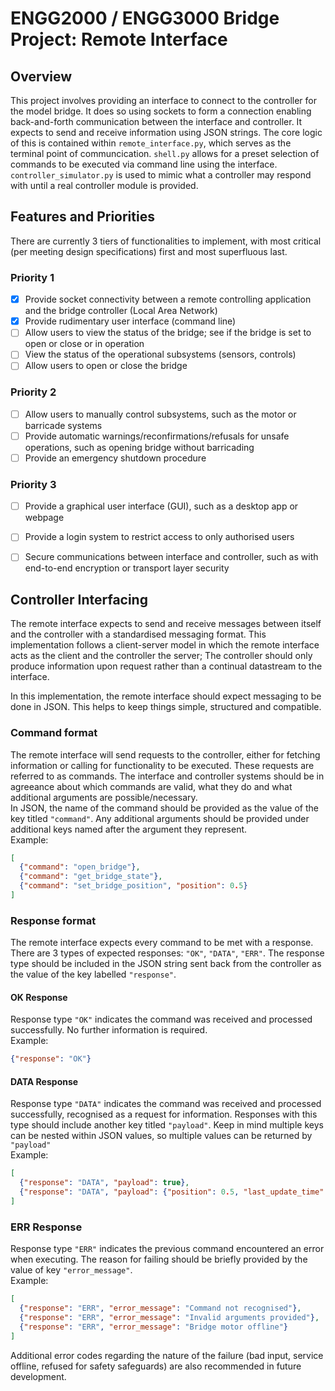 # ENGG2000 / ENGG3000 Bridge Project: __Remote Interface__

## Overview
This project involves providing an interface to connect to the controller for the model bridge.
It does so using sockets to form a connection enabling back-and-forth communication between the interface and controller.
It expects to send and receive information using JSON strings. The core logic of this is contained within 
`remote_interface.py`, which serves as the terminal point of communcication. `shell.py` allows for a preset selection of 
commands to be executed via command line using the interface. `controller_simulator.py` is used to mimic what a controller
may respond with until a real controller module is provided.

<fnord>

## Features and Priorities
There are currently 3 tiers of functionalities to implement, with most critical (per meeting design specifications) first
and most superfluous last. 

### Priority 1
- [X] Provide socket connectivity between a remote controlling application and the bridge controller (Local Area Network)
- [X] Provide rudimentary user interface (command line)
- [ ] Allow users to view the status of the bridge; see if the bridge is set to open or close or in operation
- [ ] View the status of the operational subsystems (sensors, controls)
- [ ] Allow users to open or close the bridge

### Priority 2
- [ ] Allow users to manually control subsystems, such as the motor or barricade systems
- [ ] Provide automatic warnings/reconfirmations/refusals for unsafe operations, such as opening bridge without barricading
- [ ] Provide an emergency shutdown procedure

### Priority 3
- [ ] Provide a graphical user interface (GUI), such as a desktop app or webpage
- [ ] Provide a login system to restrict access to only authorised users
- [ ] Secure communications between interface and controller, such as with end-to-end encryption or transport layer security


## Controller Interfacing

The remote interface expects to send and receive messages between itself and the controller with a standardised messaging
format. This implementation follows a client-server model in which the remote interface acts as the client and the controller
the server; The controller should only produce information upon request rather than a continual datastream to the interface. 

In this implementation, the remote interface should expect messaging to be done in JSON. This helps to keep things simple,
structured and compatible. 

### Command format
The remote interface will send requests to the controller, either for fetching information or calling for functionality to
be executed. These requests are referred to as commands. The interface and controller systems should be in agreeance about 
which commands are valid, what they do and what additional arguments are possible/necessary. 
<br>
In JSON, the name of the command should be provided as the value of the key titled `"command"`. Any additional arguments
should be provided under additional keys named after the argument they represent. <br>
Example:
```JSON
[
  {"command": "open_bridge"},
  {"command": "get_bridge_state"},
  {"command": "set_bridge_position", "position": 0.5}
]
```

### Response format
The remote interface expects every command to be met with a response. There are 3 types of expected responses: `"OK"`, `"DATA"`,
`"ERR"`. The response type should be included in the JSON string sent back from the controller as the value of the key labelled
`"response"`.

#### OK Response
Response type `"OK"` indicates the command was received and processed successfully. No further information is required. 
<br>
Example:
```JSON
{"response": "OK"}
```

#### DATA Response
Response type `"DATA"` indicates the command was received and processed successfully, recognised as a request for information.
Responses with this type should include another key titled `"payload"`. Keep in mind multiple keys can be nested within JSON
values, so multiple values can be returned by `"payload"`
<br>
Example:
```JSON
[
  {"response": "DATA", "payload": true},
  {"response": "DATA", "payload": {"position": 0.5, "last_update_time": "2025-08-05::11:46:01"}}
]
```

### ERR Response
Response type `"ERR"` indicates the previous command encountered an error when executing. The reason for failing should be briefly
provided by the value of key `"error_message"`. 
<br>
Example:
```JSON
[
  {"response": "ERR", "error_message": "Command not recognised"},
  {"response": "ERR", "error_message": "Invalid arguments provided"},
  {"response": "ERR", "error_message": "Bridge motor offline"}
]
```
Additional error codes regarding the nature of the failure (bad input, service offline, refused for safety safeguards) are also
recommended in future development.
